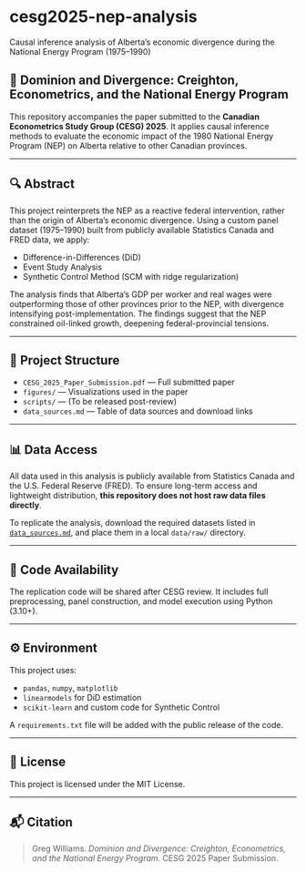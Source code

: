 # cesg2025-nep-analysis

Causal inference analysis of Alberta’s economic divergence during the National Energy Program (1975–1990)

## 📘 Dominion and Divergence: Creighton, Econometrics, and the National Energy Program

This repository accompanies the paper submitted to the **Canadian Econometrics Study Group (CESG) 2025**. It applies causal inference methods to evaluate the economic impact of the 1980 National Energy Program (NEP) on Alberta relative to other Canadian provinces.

---

## 🔍 Abstract

This project reinterprets the NEP as a reactive federal intervention, rather than the origin of Alberta’s economic divergence. Using a custom panel dataset (1975–1990) built from publicly available Statistics Canada and FRED data, we apply:

- Difference-in-Differences (DiD)
- Event Study Analysis
- Synthetic Control Method (SCM with ridge regularization)

The analysis finds that Alberta’s GDP per worker and real wages were outperforming those of other provinces prior to the NEP, with divergence intensifying post-implementation. The findings suggest that the NEP constrained oil-linked growth, deepening federal-provincial tensions.

---

## 📂 Project Structure

- `CESG_2025_Paper_Submission.pdf` — Full submitted paper
- `figures/` — Visualizations used in the paper
- `scripts/` — (To be released post-review)
- `data_sources.md` — Table of data sources and download links

---

## 📊 Data Access

All data used in this analysis is publicly available from Statistics Canada and the U.S. Federal Reserve (FRED). To ensure long-term access and lightweight distribution, **this repository does not host raw data files directly**.

To replicate the analysis, download the required datasets listed in [`data_sources.md`](./data_sources.md), and place them in a local `data/raw/` directory.

---

## 🧪 Code Availability

The replication code will be shared after CESG review. It includes full preprocessing, panel construction, and model execution using Python (3.10+).

---

## ⚙️ Environment

This project uses:

- `pandas`, `numpy`, `matplotlib`
- `linearmodels` for DiD estimation
- `scikit-learn` and custom code for Synthetic Control

A `requirements.txt` file will be added with the public release of the code.

---

## 📄 License

This project is licensed under the MIT License.

---

## 📬 Citation

> Greg Williams. *Dominion and Divergence: Creighton, Econometrics, and the National Energy Program.* CESG 2025 Paper Submission.
